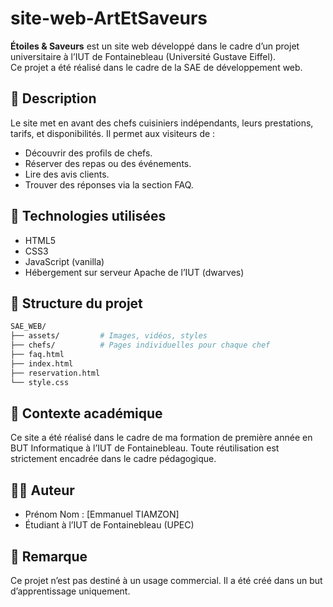 # site-web-ArtEtSaveurs

**Étoiles & Saveurs** est un site web développé dans le cadre d’un projet universitaire à l’IUT de Fontainebleau (Université Gustave Eiffel).  
Ce projet a été réalisé dans le cadre de la SAE de développement web.

## 🌟 Description

Le site met en avant des chefs cuisiniers indépendants, leurs prestations, tarifs, et disponibilités. Il permet aux visiteurs de :
- Découvrir des profils de chefs.
- Réserver des repas ou des événements.
- Lire des avis clients.
- Trouver des réponses via la section FAQ.

## 🔧 Technologies utilisées

- HTML5
- CSS3
- JavaScript (vanilla)
- Hébergement sur serveur Apache de l’IUT (dwarves)

## 📂 Structure du projet

```bash
SAE_WEB/
├── assets/         # Images, vidéos, styles
├── chefs/          # Pages individuelles pour chaque chef
├── faq.html
├── index.html
├── reservation.html
└── style.css
````

## 📍 Contexte académique

Ce site a été réalisé dans le cadre de ma formation de première année en BUT Informatique à l’IUT de Fontainebleau.
Toute réutilisation est strictement encadrée dans le cadre pédagogique.

## 🙋‍♂️ Auteur

* Prénom Nom : \[Emmanuel TIAMZON]
* Étudiant à l’IUT de Fontainebleau (UPEC)

## 📝 Remarque

Ce projet n’est pas destiné à un usage commercial. Il a été créé dans un but d’apprentissage uniquement.

